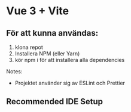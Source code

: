 # Vue 3 + Vite

## För att kunna användas:
1. klona repot
2. Installera NPM (eller Yarn)
3. kör npm i för att installera alla dependencies

Notes:
* Projektet använder sig av ESLint och Prettier

## Recommended IDE Setup
